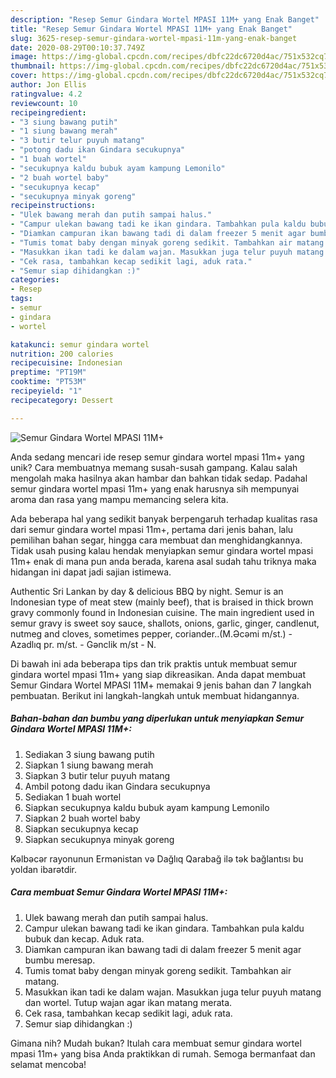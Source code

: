 ```yaml
---
description: "Resep Semur Gindara Wortel MPASI 11M+ yang Enak Banget"
title: "Resep Semur Gindara Wortel MPASI 11M+ yang Enak Banget"
slug: 3625-resep-semur-gindara-wortel-mpasi-11m-yang-enak-banget
date: 2020-08-29T00:10:37.749Z
image: https://img-global.cpcdn.com/recipes/dbfc22dc6720d4ac/751x532cq70/semur-gindara-wortel-mpasi-11m-foto-resep-utama.jpg
thumbnail: https://img-global.cpcdn.com/recipes/dbfc22dc6720d4ac/751x532cq70/semur-gindara-wortel-mpasi-11m-foto-resep-utama.jpg
cover: https://img-global.cpcdn.com/recipes/dbfc22dc6720d4ac/751x532cq70/semur-gindara-wortel-mpasi-11m-foto-resep-utama.jpg
author: Jon Ellis
ratingvalue: 4.2
reviewcount: 10
recipeingredient:
- "3 siung bawang putih"
- "1 siung bawang merah"
- "3 butir telur puyuh matang"
- "potong dadu ikan Gindara secukupnya"
- "1 buah wortel"
- "secukupnya kaldu bubuk ayam kampung Lemonilo"
- "2 buah wortel baby"
- "secukupnya kecap"
- "secukupnya minyak goreng"
recipeinstructions:
- "Ulek bawang merah dan putih sampai halus."
- "Campur ulekan bawang tadi ke ikan gindara. Tambahkan pula kaldu bubuk dan kecap. Aduk rata."
- "Diamkan campuran ikan bawang tadi di dalam freezer 5 menit agar bumbu meresap."
- "Tumis tomat baby dengan minyak goreng sedikit. Tambahkan air matang."
- "Masukkan ikan tadi ke dalam wajan. Masukkan juga telur puyuh matang dan wortel. Tutup wajan agar ikan matang merata."
- "Cek rasa, tambahkan kecap sedikit lagi, aduk rata."
- "Semur siap dihidangkan :)"
categories:
- Resep
tags:
- semur
- gindara
- wortel

katakunci: semur gindara wortel 
nutrition: 200 calories
recipecuisine: Indonesian
preptime: "PT19M"
cooktime: "PT53M"
recipeyield: "1"
recipecategory: Dessert

---
```



![Semur Gindara Wortel MPASI 11M+](https://img-global.cpcdn.com/recipes/dbfc22dc6720d4ac/751x532cq70/semur-gindara-wortel-mpasi-11m-foto-resep-utama.jpg)

Anda sedang mencari ide resep semur gindara wortel mpasi 11m+ yang unik? Cara membuatnya memang susah-susah gampang. Kalau salah mengolah maka hasilnya akan hambar dan bahkan tidak sedap. Padahal semur gindara wortel mpasi 11m+ yang enak harusnya sih mempunyai aroma dan rasa yang mampu memancing selera kita.

Ada beberapa hal yang sedikit banyak berpengaruh terhadap kualitas rasa dari semur gindara wortel mpasi 11m+, pertama dari jenis bahan, lalu pemilihan bahan segar, hingga cara membuat dan menghidangkannya. Tidak usah pusing kalau hendak menyiapkan semur gindara wortel mpasi 11m+ enak di mana pun anda berada, karena asal sudah tahu triknya maka hidangan ini dapat jadi sajian istimewa.

Authentic Sri Lankan by day &amp; delicious BBQ by night. Semur is an Indonesian type of meat stew (mainly beef), that is braised in thick brown gravy commonly found in Indonesian cuisine. The main ingredient used in semur gravy is sweet soy sauce, shallots, onions, garlic, ginger, candlenut, nutmeg and cloves, sometimes pepper, coriander..(M.Əcəmi m/st.) - Azadlıq pr. m/st. - Gənclik m/st - N.


Di bawah ini ada beberapa tips dan trik praktis untuk membuat semur gindara wortel mpasi 11m+ yang siap dikreasikan. Anda dapat membuat Semur Gindara Wortel MPASI 11M+ memakai 9 jenis bahan dan 7 langkah pembuatan. Berikut ini langkah-langkah untuk membuat hidangannya.

<!--inarticleads1-->

##### Bahan-bahan dan bumbu yang diperlukan untuk menyiapkan Semur Gindara Wortel MPASI 11M+:

1. Sediakan 3 siung bawang putih
1. Siapkan 1 siung bawang merah
1. Siapkan 3 butir telur puyuh matang
1. Ambil potong dadu ikan Gindara secukupnya
1. Sediakan 1 buah wortel
1. Siapkan secukupnya kaldu bubuk ayam kampung Lemonilo
1. Siapkan 2 buah wortel baby
1. Siapkan secukupnya kecap
1. Siapkan secukupnya minyak goreng


Kəlbəcər rayonunun Ermənistan və Dağlıq Qarabağ ilə tək bağlantısı bu yoldan ibarətdir. 

<!--inarticleads2-->

##### Cara membuat Semur Gindara Wortel MPASI 11M+:

1. Ulek bawang merah dan putih sampai halus.
1. Campur ulekan bawang tadi ke ikan gindara. Tambahkan pula kaldu bubuk dan kecap. Aduk rata.
1. Diamkan campuran ikan bawang tadi di dalam freezer 5 menit agar bumbu meresap.
1. Tumis tomat baby dengan minyak goreng sedikit. Tambahkan air matang.
1. Masukkan ikan tadi ke dalam wajan. Masukkan juga telur puyuh matang dan wortel. Tutup wajan agar ikan matang merata.
1. Cek rasa, tambahkan kecap sedikit lagi, aduk rata.
1. Semur siap dihidangkan :)




Gimana nih? Mudah bukan? Itulah cara membuat semur gindara wortel mpasi 11m+ yang bisa Anda praktikkan di rumah. Semoga bermanfaat dan selamat mencoba!
